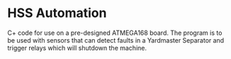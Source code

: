 # HSS Automation
 
 C+ code for use on a pre-designed ATMEGA168 board. The program is to be used with sensors that can detect faults in a Yardmaster
 Separator and trigger relays which will shutdown the machine. 
